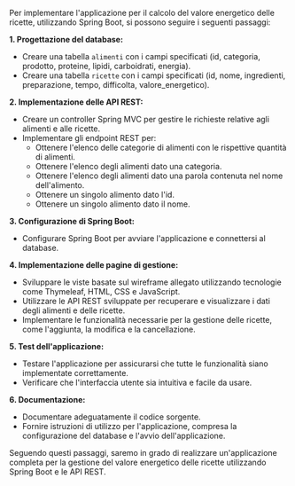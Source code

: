 Per implementare l'applicazione per il calcolo del valore energetico delle ricette, utilizzando Spring Boot, si possono seguire i seguenti passaggi:

**1. Progettazione del database:**

- Creare una tabella `alimenti` con i campi specificati (id, categoria, prodotto, proteine, lipidi, carboidrati, energia).
- Creare una tabella `ricette` con i campi specificati (id, nome, ingredienti, preparazione, tempo, difficolta, valore_energetico).

**2. Implementazione delle API REST:**

- Creare un controller Spring MVC per gestire le richieste relative agli alimenti e alle ricette.
- Implementare gli endpoint REST per:
  - Ottenere l'elenco delle categorie di alimenti con le rispettive quantità di alimenti.
  - Ottenere l'elenco degli alimenti dato una categoria.
  - Ottenere l'elenco degli alimenti dato una parola contenuta nel nome dell'alimento.
  - Ottenere un singolo alimento dato l'id.
  - Ottenere un singolo alimento dato il nome.
  
**3. Configurazione di Spring Boot:**

- Configurare Spring Boot per avviare l'applicazione e connettersi al database.

**4. Implementazione delle pagine di gestione:**

- Sviluppare le viste basate sul wireframe allegato utilizzando tecnologie come Thymeleaf, HTML, CSS e JavaScript.
- Utilizzare le API REST sviluppate per recuperare e visualizzare i dati degli alimenti e delle ricette.
- Implementare le funzionalità necessarie per la gestione delle ricette, come l'aggiunta, la modifica e la cancellazione.

**5. Test dell'applicazione:**

- Testare l'applicazione per assicurarsi che tutte le funzionalità siano implementate correttamente.
- Verificare che l'interfaccia utente sia intuitiva e facile da usare.

**6. Documentazione:**

- Documentare adeguatamente il codice sorgente.
- Fornire istruzioni di utilizzo per l'applicazione, compresa la configurazione del database e l'avvio dell'applicazione.

Seguendo questi passaggi, saremo in grado di realizzare un'applicazione completa per la gestione del valore energetico delle ricette utilizzando Spring Boot e le API REST.
